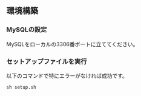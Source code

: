 ## 環境構築
### MySQLの設定
MySQLをローカルの3306番ポートに立ててください。
### セットアップファイルを実行
以下のコマンドで特にエラーがなければ成功です。
```
sh setup.sh
```
